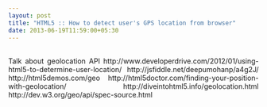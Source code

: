 ```yaml
---
layout: post
title: "HTML5 :: How to detect user's GPS location from browser"
date: 2013-06-19T11:59:00+05:30
---
```


<div class='post'>
<div dir="ltr" style="text-align: justify;" trbidi="on"><br /> Talk about geolocation API  http://www.developerdrive.com/2012/01/using-html5-to-determine-user-location/  http://jsfiddle.net/deepumohanp/a4g2J/  http://html5demos.com/geo  http://html5doctor.com/finding-your-position-with-geolocation/  http://diveintohtml5.info/geolocation.html  http://dev.w3.org/geo/api/spec-source.html  </div></div>
